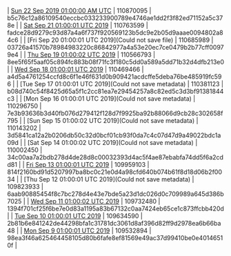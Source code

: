 | [Sun 22 Sep 2019 01:00:00 AM UTC]() | 110870095 | b5c76c12a86109540eccbc033233900789e4746ae1dd2f3f82ed71152a5c378e | 
| [Sat Sep 21 01:00:01 UTC 2019]() | 110763599 | fadce28d9279c93d87a4a6f737f920569123b5dc9e2b05d9aaae0094802a84c6 | 
| [Fri Sep 20 01:00:01 UTC 2019](Could not save file) | 110685989 | 03726a41570b78984983220c86842977a4a53e20ec7ce0479b2b77cff00979e4 | 
| [Thu Sep 19 01:00:02 UTC 2019]() | 110566793 | 8ee5f65f5aaf05c894fc883b08f71fc3f180c5dd0a589a5dd71b32d4dfb213e0 | 
| [Wed Sep 18 01:00:01 UTC 2019]() | 110469466 | a4d5a4761254ccfd8c6f1e46f631d0b909421acdcffe5deba76be485919fc596 | 
| [Tue Sep 17 01:00:01 UTC 2019](Could not save metadata) | 110381123 | b08d740c54f8425d65a5f1c2cc81ea7e29454257a8c82ed5c3d3bf91381844c3 | 
| [Mon Sep 16 01:00:01 UTC 2019](Could not save metadata) | 110296750 | 7e3b93636b3d40fb076d279412f128d7f9925ba92b88066d9cb28c302658f795 | 
| [Sun Sep 15 01:00:02 UTC 2019](Could not save metadata) | 110143202 | 3d5841ca12a2b0206db50c32d0bcf01cb93f0da7c4c07d47d9a49022bdc1a09d | 
| [Sat Sep 14 01:00:02 UTC 2019](Could not save metadata) | 110002450 | 34c00aa7a2bdb278d4de28d8c00032393d4ac5f4ae87ebabfa74dd5f6a2cdd81 | 
| [Fri Sep 13 01:00:01 UTC 2019](https://transfer.sh/gp3JN/trcninja-dbdump-20190913010001.tar.bz2) | 109959103 | 814f2160bd91d5207997ba8bc0c21e0d4a98cfd640b074b61f8d18d06b2f0034 | 
| [Thu Sep 12 01:00:01 UTC 2019](Could not save metadata) | 109823933 | 6aab90885454f8c7bc278d4e43e7bde5a23d1dc026d0c709989a645d386b7025 | 
| [Wed Sep 11 01:00:02 UTC 2019]() | 109732480 | 1394f701cf25f6be7e0d83a1195a83b67132c0aa7424eb65ce1c873ffcbb420d | 
| [Tue Sep 10 01:00:01 UTC 2019]() | 109634590 | 2b81b6e841242de44298bfa1c31781dc3061d8af396d82ff9d2978ea6b66ba48 | 
| [Mon Sep  9 01:00:01 UTC 2019]() | 109532894 | 98ea3f46a625464458105d80b6fafe8ef81569e49ac37d99410be0e40146510f | 
